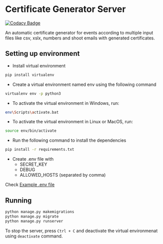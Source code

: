 # Certificate Generator Server
[![Codacy Badge](https://api.codacy.com/project/badge/Grade/f8e7e09b0bb24287baf60147db126f0f)](https://www.codacy.com/app/JBossOutreach/certificate-generator-server?utm_source=github.com&amp;utm_medium=referral&amp;utm_content=JBossOutreach/certificate-generator-server&amp;utm_campaign=Badge_Grade)

An automatic certificate generator for events according to multiple input files like csv, xslx, numbers and shoot emails with generated certificates.

## Setting up environment

- Install virtual environment

```sh
pip install virtualenv
```

- Create a virtual environment named env using the following command

```sh
virtualenv env -p python3
```

- To activate the virtual environment in Windows, run:

```sh
env\Scripts\activate.bat
```

- To activate the virtual environment in Linux or MacOS, run:

```sh
source env/bin/activate
```

- Run the following command to install the dependencies

```sh
pip install -r requirements.txt
```

- Create .env file with
  - SECRET_KEY
  - DEBUG
  - ALLOWED_HOSTS (separated by comma)

Check [Example .env file](.env.sample)

## Running

```sh
python manage.py makemigrations
python manage.py migrate
python manage.py runserver
```

To stop the server, press `Ctrl + C` and deactivate the virtual environmenat using `deactivate` command.
